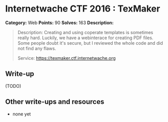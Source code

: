 # Internetwache CTF 2016 : TexMaker

**Category:** Web
**Points:** 90
**Solves:** 163
**Description:**

> Description: Creating and using coperate templates is sometimes really hard. Luckily, we have a webinterace for creating PDF files. Some people doubt it's secure, but I reviewed the whole code and did not find any flaws.
> 
> 
> Service: <https://texmaker.ctf.internetwache.org>


## Write-up

(TODO)

## Other write-ups and resources

* none yet
